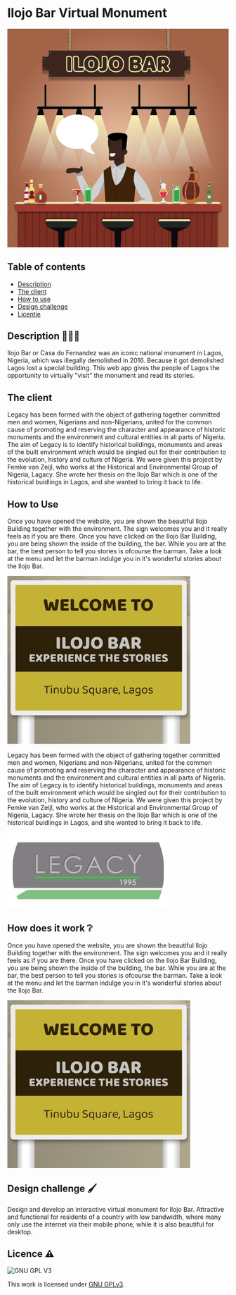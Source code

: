 # Ilojo Bar Virtual Monument

![Ilojo Bar](./public/assets/ilojobar-sign.png) 

## Table of contents
  * [Description](#description)
  * [The client](#the-client)
  * [How to use](#how-to-use)
  * [Design challenge](#design-challege)
  * [Licentie](#licentie)

## Description 👩🏻‍💻
Ilojo Bar or Casa do Fernandez was an iconic national monument in Lagos, Nigeria, which was illegally demolished in 2016. Because it got demolished Lagos lost a special building. This web app gives the people of Lagos the opportunity to virtually "visit" the monument and read its stories. 

## The client

Legacy has been formed with the object of gathering together committed men and women, Nigerians and non-Nigerians, united for the common cause of promoting and reserving the character and appearance of historic monuments and the environment and cultural entities in all parts of Nigeria. The aim of Legacy is to identify historical buildings, monuments and areas of the built environment which would be singled out for their contribution to the evolution, history and culture of Nigeria. 
We were given this project by Femke van Zeijl, who works at the Historical and Environmental Group of Nigeria, Lagacy. She wrote her thesis on the Ilojo Bar which is one of the historical buidlings in Lagos, and she wanted to bring it back to life.

## How to Use 

Once you have opened the website, you are shown the beautiful Ilojo Building together with the environment. The sign welcomes you and it really feels as if you are there. Once you have clicked on the Ilojo Bar Building, you are being shown the inside of the building, the bar. While you are at the bar, the best person to tell you stories is ofcourse the barman. Take a look at the menu and let the barman indulge you in it's wonderful stories about the Ilojo Bar. 

![Welcome](./public/assets/welcome.jpg) 

Legacy has been formed with the object of gathering together committed men and women, Nigerians and non-Nigerians, united for the common cause of promoting and reserving the character and appearance of historic monuments and the environment and cultural entities in all parts of Nigeria. The aim of Legacy is to identify historical buildings, monuments and areas of the built environment which would be singled out for their contribution to the evolution, history and culture of Nigeria. 
We were given this project by Femke van Zeijl, who works at the Historical and Environmental Group of Nigeria, Lagacy. She wrote her thesis on the Ilojo Bar which is one of the historical buidlings in Lagos, and she wanted to bring it back to life.

![Legacy](./public/assets/legacy.png) 

## How does it work ❔

Once you have opened the website, you are shown the beautiful Ilojo Building together with the environment. The sign welcomes you and it really feels as if you are there. Once you have clicked on the Ilojo Bar Building, you are being shown the inside of the building, the bar. While you are at the bar, the best person to tell you stories is ofcourse the barman. Take a look at the menu and let the barman indulge you in it's wonderful stories about the Ilojo Bar. 

![Welcome](./public/assets/welcome.jpg) 


## Design challenge 🖌
Design and develop an interactive virtual monument for Ilojo Bar.
Attractive and functional for residents of a country with low bandwidth, where many only use the internet via their mobile phone, while it is also beautiful for desktop.

## Licence ⚠

![GNU GPL V3](https://www.gnu.org/graphics/gplv3-127x51.png)

This work is licensed under [GNU GPLv3](./LICENSE).
